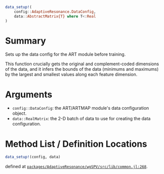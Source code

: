 ```julia
data_setup!(
    config::AdaptiveResonance.DataConfig,
    data::AbstractMatrix{T} where T<:Real
)

```

# Summary

Sets up the data config for the ART module before training.

This function crucially gets the original and complement-coded dimensions of the data, and it infers the bounds of the data (minimums and maximums) by the largest and smallest values along each feature dimension.

# Arguments

  * `config::DataConfig`: the ART/ARTMAP module's data configuration object.
  * `data::RealMatrix`: the 2-D batch of data to use for creating the data configuration.

# Method List / Definition Locations

```julia
data_setup!(config, data)
```

defined at [`packages/AdaptiveResonance/wgSPV/src/lib/common.jl:268`](file:///home/terasaki/.julia/packages/AdaptiveResonance/wgSPV/src/lib/common.jl).
